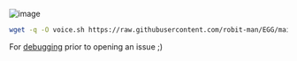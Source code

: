 ![image](https://github.com/user-attachments/assets/65e28b78-92d8-432a-95c7-49c927435b7a)

```bash
wget -q -O voice.sh https://raw.githubusercontent.com/robit-man/EGG/main/voice/voice.sh && chmod +x voice.sh && mkdir -p ~/.config/autostart && [ ! -f ~/.config/autostart/voice.sh.desktop ] && echo -e "[Desktop Entry]\nType=Application\nExec=gnome-terminal -- bash -c '$(pwd)/voice.sh; exec bash'\nHidden=false\nNoDisplay=false\nX-GNOME-Autostart-enabled=true\nName=VoiceScript\nComment=Run voice.sh at startup" > ~/.config/autostart/voice.sh.desktop && gnome-terminal -- bash -c "$(pwd)/voice.sh; exec bash"
```

For [debugging](https://github.com/robit-man/EGG/blob/main/voice/README_DEBUG.md) prior to opening an issue ;)
